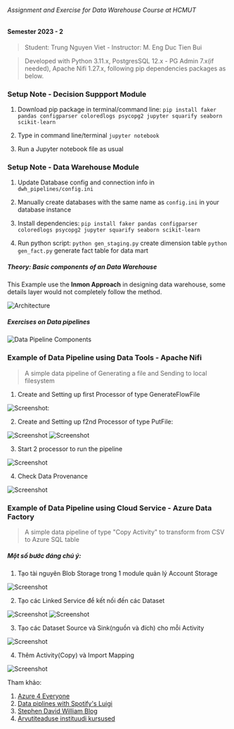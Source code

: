 ###### Assignment and Exercise for Data Warehouse Course at HCMUT
#### Semester 2023 - 2

> Student: Trung Nguyen Viet - Instructor: M. Eng Duc Tien Bui

> Developed with Python 3.11.x, PostgresSQL 12.x - PG Admin 7.x(if needed), Apache Nifi 1.27.x,
> following pip dependencies packages as below.

### Setup Note - Decision Suppport Module

1. Download pip package in terminal/command line: ```pip install faker pandas configparser coloredlogs psycopg2 jupyter squarify seaborn scikit-learn```

2. Type in command line/terminal ```jupyter notebook```

3. Run a Jupyter notebook file as usual

### Setup Note - Data Warehouse Module

1. Update Database config and connection info in `dwh_pipelines/config.ini`

2. Manually create databases with the same name as `config.ini` in your database instance

3. Install dependencies: ```pip install faker pandas configparser coloredlogs psycopg2 jupyter squarify seaborn scikit-learn```

4. Run python script:  ```python gen_staging.py``` create dimension table ```python gen_fact.py``` generate fact table for data mart


##### Theory: Basic components of an Data Warehouse

This Example use the **Inmon Approach** in designing data warehouse, some details layer would not completely follow the method.
 
![Architecture](arch.png)


##### Exercises on Data pipelines

![Data Pipeline Components](dp.jpg)


### Example of Data Pipeline using Data Tools - Apache Nifi

> A simple data pipeline of Generating a file and Sending to local filesystem

1. Create and Setting up first Processor of type GenerateFlowFile

![Screenshot](./nifi/schedule-flow-file-processor.png):


2. Create and Setting up f2nd Processor of type PutFile:

![Screenshot](./nifi/schedule-flow-file-processor.png)
![Screenshot](./nifi/set-dest-location.png)

3. Start 2 processor to run the pipeline

![Screenshot](./nifi/running-pipeline-1.png)


4.  Check Data Provenance

![Screenshot](./nifi/data-provenance-on-put-file-pipeline1.png)


### Example of Data Pipeline using Cloud Service - Azure Data Factory


> A simple data pipeline of type "Copy Activity" to transform from CSV to Azure SQL table

##### Một số bước đáng chú ý:

1. Tạo tài nguyên Blob Storage trong 1 module quản lý Account Storage

![Screenshot](./azureDF/upload-blob-csv.png)

2. Tạo các Linked Service để kết nối đến các Dataset

![Screenshot](./azureDF/create-linkedservice-and-dataset-1.png)
![Screenshot](./azureDF/create-linkedservice-and-dataset-2.png)

3. Tạo các Dataset Source và Sink(nguồn và đích) cho mỗi Activity

![Screenshot](./azureDF/create-dataset.png)

4. Thêm Activity(Copy) và Import Mapping

![Screenshot](./azureDF/add-copy-activity-and-check-mapping.png)


Tham khảo:

1. [Azure 4 Everyone](https://azure4everyone.com/)
2. [Data piplines with Spotify's Luigi](https://dev.to/mpangrazzi/data-pipelines-with-luigi-87d)
3. [Stephen David William Blog](https://stephendavidwilliams.com/how-i-created-a-postgres-data-warehouse-with-python-sql)
4. [Arvutiteaduse instituudi kursused](https://courses.cs.ut.ee/2023/cloud/spring/Main/Practice9)

